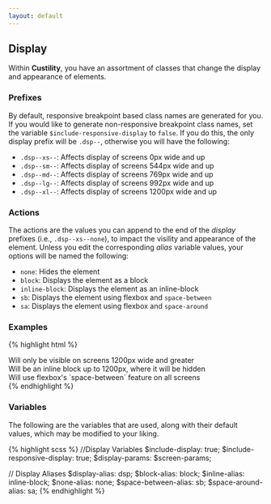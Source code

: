 ```yaml
---
layout: default
---
```


## Display

Within **Custility**, you have an assortment of classes that change the display and appearance of elements.

### Prefixes
By default, responsive breakpoint based class names are generated for you. If you would like to generate non-responsive breakpoint class names, set the variable `$include-responsive-display` to `false`. If you do this, the only display prefix will be `.dsp--`, otherwise you will have the following:

- `.dsp--xs--`: Affects display of screens 0px wide and up
- `.dsp--sm--`: Affects display of screens 544px wide and up
- `.dsp--md--`: Affects display of screens 769px wide and up
- `.dsp--lg--`: Affects display of screens 992px wide and up
- `.dsp--xl--`: Affects display of screens 1200px wide and up

### Actions
The actions are the values you can append to the end of the _display_ prefixes (i.e., `.dsp--xs--none`), to impact the visility and appearance of the element. Unless you edit the corresponding _alias_ variable values, your options will be named the following:

- `none`: Hides the element
- `block`: Displays the element as a block
- `inline-block`: Displays the element as an inline-block
- `sb`: Displays the element using flexbox and `space-between`
- `sa`: Displays the element using flexbox and `space-around`

### Examples

{% highlight html %}
  <div class="dsp--xs--none dsp--xl--block">
    Will only be visible on screens 1200px wide and greater
  </div>
  <div class="dsp--xs--inline-block dsp--xl--none">
    Will be an inline block up to 1200px, where it will be hidden
  </div>
  <div class="dsp--xs--sb">
    Will use flexbox's `space-between` feature on all screens
  </div>
{% endhighlight %}

### Variables
The following are the variables that are used, along with their default values, which may be modified to your liking.

{% highlight scss %}
  //Display Variables
  $include-display: true;
  $include-responsive-display: true;
  $display-params: $screen-params;

  // Display Aliases
  $display-alias: dsp;
  $block-alias: block;
  $inline-alias: inline-block;
  $none-alias: none;
  $space-between-alias: sb;
  $space-around-alias: sa;
{% endhighlight %}
